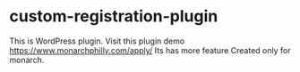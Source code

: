 # custom-registration-plugin
This is WordPress plugin.
Visit this plugin demo https://www.monarchphilly.com/apply/
Its has more feature Created only for monarch.
